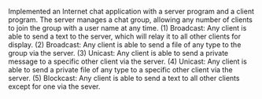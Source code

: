 Implemented an Internet chat application with a server program and a client program. The server manages a chat group, allowing any number of clients to join the group with a user name at any time.
(1) Broadcast: Any client is able to send a text to the server, which will relay it to all other clients for display.
(2) Broadcast: Any client is able to send a file of any type to the group via the server.
(3) Unicast: Any client is able to send a private message to a specific other client via the server.
(4) Unicast: Any client is able to send a private file of any type to a specific other client via the server.
(5) Blockcast: Any client is able to send a text to all other clients except for one via the sever.
